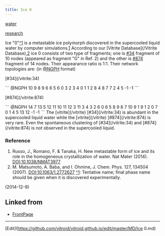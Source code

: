 ```yaml
---
title: Ice 0
---
```

[water](/water)

[research](/research)

Ice "0"[^1](^1) is a metastable ice polymorph discovered in the supercooled liquid water by computer simulations.[1](1)  According to our [Vitrite Database](/Vitrite Database),[2](2) ice 0 consists of two type of fragments; one is [#34](/vitrite:34) fragment of 10 nodes (appeared as fragment "G" in Ref. 2) and the other is [#874](/vitrite:874) fragment of 14 nodes.  Their appearance ratio is 1:1.  Their network topologies are: (in [@NGPH](/@NGPH) format) 

<dl>
  <dt>[#34](/vitrite:34)
</dt><dd></dd>
</dl>
```
@NGPH
10
9 8
9 6
6 5
6 0
3 2
3 4
0 1
1 2
8 4
8 7
7 2
4 5
-1 -1
```
<dl>
  <dt>[#874](/vitrite:874)
</dt><dd></dd>
</dl>
```
@NGPH
14
7 13
5 12
11 10
11 12
3 11
3 4
3 2
6 0
6 5
8 9
8 7
10 9
1 9
1 2
0 7
0 1
4 5
13 12
-1 -1
```
The [vitrite](/vitrite) [#34](/vitrite:34) is abundant in the supercooled liquid water while the [vitrite](/vitrite)  [#874](/vitrite:874) is very rare.  Even the spontaneous clustering of [#34](/vitrite:34) and [#874](/vitrite:874) is not observed in the supercooled liquid.


### Reference

1. Russo, J., Romano, F. & Tanaka, H. New metastable form of ice and its role in the homogeneous crystallization of water. Nat Mater (2014). [DOI:10.1038/NMAT3977](DOI:10.1038/NMAT3977)
1. M. Matsumoto, A. Baba, and I. Ohmine,  J. Chem. Phys. 127, 134504 (2007). [DOI:10.1063/1.2772627](DOI:10.1063/1.2772627)
[^1](^1): Tentative name; final phase name should be given when it is discovered experimentally.


(2014-12-9)
## Linked from

* [FrontPage](/FrontPage)


----
[Edit](https://github.com/vitroid/vitroid.github.io/edit/master/MD/Ice 0.md)
